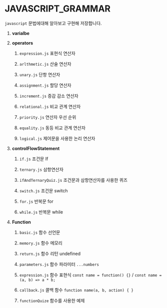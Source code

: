 # JAVASCRIPT_GRAMMAR

`javascript` 문법에대해 알아보고 구현해 저장합니다.

1. **varialbe**

2. **operators**

    1. `expression.js` 표현식 연산자

    2. `arlthmetic.js` 산술 연산자

    3. `unary.js` 단항 연산자

    4. `assignment.js` 할당 연산자

    5. `increment.js` 증감 감소 연산자

    6. `relational.js` 비교 관계 연산자

    7. `priority.js` 연산자 우선 순위

    8. `equality.js` 동등 비교 관계 연산자

    9. `logical.js` 제어문을 사용한 논리 연산자

3. **controlFlowStatement**

    1. `if.js` 조건문 If

    2. `ternary.js` 삼항연산자

    3. `ifAndTernaryQuiz.js` 조건문과 삼항연산자를 사용한 퀴즈

    4. `switch.js` 조건문 switch

    5. `for.js` 반복문 for

    6. `while.js` 반복문 while

4. **Function**

    1. `basic.js` 함수 선언문

    2. `memory.js` 함수 메모리

    3. `return.js` 함수 리턴 undefined

    4. `parameters.js` 함수 파라미터 `...numbers`

    5. `expression.js` 함수 표현식 `const name = function() {}` / `const name = (a, b) => a * b;`

    6. `callback.js` 콜백 함수 `function name(a, b, action) { }`

    7. `functionQuize` 함수를 사용한 예제

